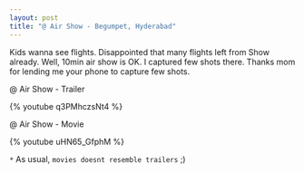 ```yaml
---
layout: post
title: "@ Air Show - Begumpet, Hyderabad"
---
```


<p>Kids wanna see flights. Disappointed that many flights left from Show already. Well, 10min air show is OK.
I captured few shots there. Thanks mom for lending me your phone to capture few shots.
</p>

@ Air Show - Trailer 
<p>
{% youtube q3PMhczsNt4 %} 
</p>

@ Air Show - Movie
<p>
{% youtube uHN65_GfphM %}
</p>

`*` As usual, `movies doesnt resemble trailers` ;)
